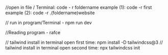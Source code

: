 //open in file / Terminal: code - r foldername
 example (1): code -r first
 example (2): code -r .\(foldername)website


// run in program/Terminal - npm run dev 

//Reading program - rafce

// tailwind install in terminal open first time: npm install -D 
tailwindcss@3
// tailwind install in terminal open second time: npx tailwindcss init